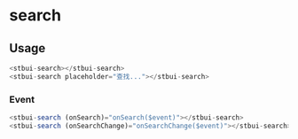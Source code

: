 # search

## Usage

````js
<stbui-search></stbui-search>
<stbui-search placeholder="查找..."></stbui-search>
````

### Event
````js
<stbui-search (onSearch)="onSearch($event)"></stbui-search>
<stbui-search (onSearchChange)="onSearchChange($event)"></stbui-search>
````